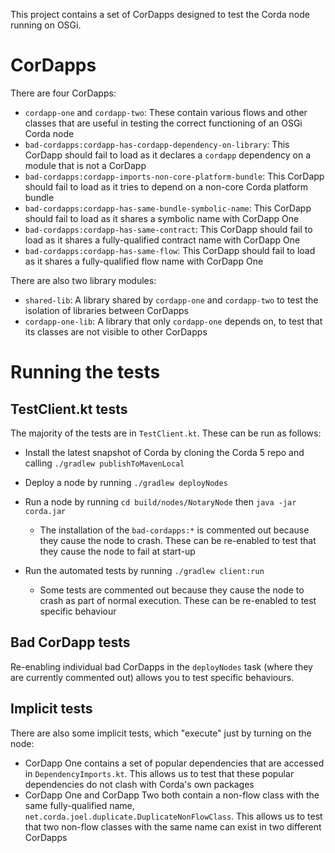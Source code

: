 This project contains a set of CorDapps designed to test the Corda node running on OSGi.

# CorDapps

There are four CorDapps:

* `cordapp-one` and `cordapp-two`: These contain various flows and other classes that are useful in testing the 
  correct functioning of an OSGi Corda node
* `bad-cordapps:cordapp-has-cordapp-dependency-on-library`: This CorDapp should fail to load as it declares a 
  `cordapp` dependency on a module that is not a CorDapp
* `bad-cordapps:cordapp-imports-non-core-platform-bundle`: This CorDapp should fail to load as it tries to depend on a 
  non-core Corda platform bundle
* `bad-cordapps:cordapp-has-same-bundle-symbolic-name`: This CorDapp should fail to load as it shares a symbolic name 
  with CorDapp One
* `bad-cordapps:cordapp-has-same-contract`: This CorDapp should fail to load as it shares a fully-qualified contract 
  name with CorDapp One
* `bad-cordapps:cordapp-has-same-flow`: This CorDapp should fail to load as it shares a fully-qualified flow name with 
  CorDapp One

There are also two library modules:

* `shared-lib`: A library shared by `cordapp-one` and `cordapp-two` to test the isolation of libraries between 
  CorDapps
* `cordapp-one-lib`: A library that only `cordapp-one` depends on, to test that its classes are not visible to other 
  CorDapps

# Running the tests

## TestClient.kt tests

The majority of the tests are in `TestClient.kt`. These can be run as follows:

* Install the latest snapshot of Corda by cloning the Corda 5 repo and calling `./gradlew publishToMavenLocal`

* Deploy a node by running `./gradlew deployNodes`
  
* Run a node by running `cd build/nodes/NotaryNode` then `java -jar corda.jar`

  * The installation of the `bad-cordapps:*` is commented out because they cause the node to crash. These can be 
    re-enabled to test that they cause the node to fail at start-up

* Run the automated tests by running `./gradlew client:run`
  
  * Some tests are commented out because they cause the node to crash as part of normal execution. These can be 
    re-enabled to test specific behaviour

## Bad CorDapp tests

Re-enabling individual bad CorDapps in the `deployNodes` task (where they are currently commented out) allows you to 
test specific behaviours.

## Implicit tests

There are also some implicit tests, which "execute" just by turning on the node:

* CorDapp One contains a set of popular dependencies that are accessed in `DependencyImports.kt`. This allows us to 
  test that these popular dependencies do not clash with Corda's own packages
* CorDapp One and CorDapp Two both contain a non-flow class with the same fully-qualified name, 
  `net.corda.joel.duplicate.DuplicateNonFlowClass`. This allows us to test that two non-flow classes with the same 
  name can exist in two different CorDapps